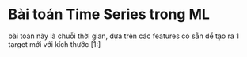 # Bài toán Time Series trong ML

bài toán này là chuỗi thời gian, dựa trên các features có sẵn để tạo ra 1 target mới với kích thước [1:]
